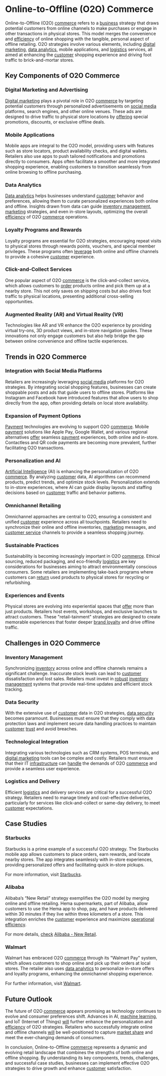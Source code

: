# Online-to-Offline (O2O) Commerce

Online-to-Offline (O2O) [commerce](../c/commerce.md) refers to a [business](../b/business.md) strategy that draws potential customers from online channels to make purchases or engage in other transactions in physical stores. This model merges the convenience and [efficiency](../e/efficiency.md) of online shopping with the tangible, personal aspect of offline retailing. O2O strategies involve various elements, including [digital marketing](../d/digital_marketing.md), [data analytics](../d/data_analytics.md), mobile applications, and [logistics](../l/logistics.md) services, all aimed at enhancing the [customer](../c/customer.md) shopping experience and driving foot traffic to brick-and-mortar stores.

## Key Components of O2O Commerce

### Digital Marketing and Advertising

[Digital marketing](../d/digital_marketing.md) plays a pivotal role in O2O [commerce](../c/commerce.md) by targeting potential customers through personalized advertisements on [social media](../s/social_media.md) platforms, search engines, and other online venues. These ads are designed to drive traffic to physical store locations by [offering](../o/offering.md) special promotions, discounts, or exclusive offline deals.

### Mobile Applications

Mobile apps are integral to the O2O model, providing users with features such as store locators, product availability checks, and digital wallets. Retailers also use apps to push tailored notifications and promotions directly to consumers. Apps often facilitate a smoother and more integrated shopping experience, enabling customers to transition seamlessly from online browsing to offline purchasing.

### Data Analytics

[Data analytics](../d/data_analytics.md) helps businesses understand [customer](../c/customer.md) behavior and preferences, allowing them to curate personalized experiences both online and offline. Insights drawn from data can guide [inventory management](../i/inventory_management.md), [marketing](../m/marketing.md) strategies, and even in-store layouts, optimizing the overall [efficiency](../e/efficiency.md) of O2O [commerce](../c/commerce.md) operations.

### Loyalty Programs and Rewards

Loyalty programs are essential for O2O strategies, encouraging repeat visits to physical stores through rewards points, vouchers, and special member privileges. These programs often [leverage](../l/leverage.md) both online and offline channels to provide a cohesive [customer](../c/customer.md) experience.

### Click-and-Collect Services

One popular aspect of O2O [commerce](../c/commerce.md) is the click-and-collect service, which allows customers to [order](../o/order.md) products online and pick them up at a nearby store. This not only saves on shipping costs but also drives foot traffic to physical locations, presenting additional cross-selling opportunities.

### Augmented Reality (AR) and Virtual Reality (VR)

Technologies like AR and VR enhance the O2O experience by providing virtual try-ons, 3D product views, and in-store navigation guides. These innovations not only engage customers but also help bridge the gap between online convenience and offline tactile experiences.

## Trends in O2O Commerce

### Integration with Social Media Platforms

Retailers are increasingly leveraging [social media](../s/social_media.md) platforms for O2O strategies. By integrating social shopping features, businesses can create shoppable posts and ads that guide users to offline stores. Platforms like Instagram and Facebook have introduced features that allow users to shop directly from the app, often providing details on local store availability.

### Expansion of Payment Options

[Payment](../p/payment.md) technologies are evolving to support O2O [commerce](../c/commerce.md). Mobile [payment](../p/payment.md) solutions like Apple Pay, Google Wallet, and various regional alternatives [offer](../o/offer.md) seamless [payment](../p/payment.md) experiences, both online and in-store. Contactless and QR code payments are becoming more prevalent, further facilitating O2O transactions.

### Personalization and AI

[Artificial Intelligence](../a/artificial_intelligence_in_trading.md) (AI) is enhancing the personalization of O2O [commerce](../c/commerce.md). By analyzing [customer](../c/customer.md) data, AI algorithms can recommend products, predict trends, and optimize stock levels. Personalization extends to in-store experiences, where AI can guide display layouts and staffing decisions based on [customer](../c/customer.md) traffic and behavior patterns.

### Omnichannel Retailing

Omnichannel approaches are central to O2O, ensuring a consistent and unified [customer](../c/customer.md) experience across all touchpoints. Retailers need to synchronize their online and offline inventories, [marketing](../m/marketing.md) messages, and [customer service](../c/customer_service.md) channels to provide a seamless shopping journey.

### Sustainable Practices

Sustainability is becoming increasingly important in O2O [commerce](../c/commerce.md). Ethical sourcing, reduced packaging, and eco-friendly [logistics](../l/logistics.md) are key considerations for businesses aiming to attract environmentally conscious consumers. Some retailers are implementing take-back programs where customers can [return](../r/return.md) used products to physical stores for recycling or refurbishing.

### Experiences and Events

Physical stores are evolving into experiential spaces that [offer](../o/offer.md) more than just products. Retailers host events, workshops, and exclusive launches to attract customers. These "retail-tainment" strategies are designed to create memorable experiences that foster deeper [brand loyalty](../b/brand_loyalty.md) and drive offline traffic.

## Challenges in O2O Commerce

### Inventory Management

Synchronizing [inventory](../i/inventory.md) across online and offline channels remains a significant challenge. Inaccurate stock levels can lead to [customer](../c/customer.md) dissatisfaction and lost sales. Retailers must invest in [robust](../r/robust.md) [inventory management](../i/inventory_management.md) systems that provide real-time updates and efficient stock tracking.

### Data Security

With the extensive use of [customer](../c/customer.md) data in O2O strategies, [data security](../d/data_security_in_trading.md) becomes paramount. Businesses must ensure that they comply with data protection laws and implement secure data handling practices to maintain [customer](../c/customer.md) [trust](../t/trust.md) and avoid breaches.

### Technological Integration

Integrating various technologies such as CRM systems, POS terminals, and [digital marketing](../d/digital_marketing.md) tools can be complex and costly. Retailers must ensure that their IT [infrastructure](../i/infrastructure.md) can [handle](../h/handle.md) the demands of O2O [commerce](../c/commerce.md) and provide a seamless user experience.

### Logistics and Delivery

Efficient [logistics](../l/logistics.md) and delivery services are critical for a successful O2O strategy. Retailers need to manage timely and cost-effective deliveries, particularly for services like click-and-collect or same-day delivery, to meet [customer](../c/customer.md) expectations.

## Case Studies

### Starbucks

Starbucks is a prime example of a successful O2O strategy. The Starbucks mobile app allows customers to place orders, earn rewards, and locate nearby stores. The app integrates seamlessly with in-store experiences, providing personalized offers and facilitating quick in-store pickups.

For more information, visit [Starbucks](https://www.starbucks.com/).

### Alibaba

Alibaba’s “New Retail” strategy exemplifies the O2O model by merging online and offline retailing. Hema supermarkets, part of Alibaba, allow customers to use the Hema app to shop, pay, and have products delivered within 30 minutes if they live within three kilometers of a store. This integration enriches the [customer](../c/customer.md) experience and maximizes [operational efficiency](../o/operational_efficiency_in_trading.md).

For more details, [check](../c/check.md) [Alibaba - New Retail](https://www.alibabagroup.com/en/global/home).

### Walmart

Walmart has embraced O2O [commerce](../c/commerce.md) through its "Walmart Pay" system, which allows customers to shop online and pick up their orders at local stores. The retailer also uses [data analytics](../d/data_analytics.md) to personalize in-store offers and loyalty programs, enhancing the omnichannel shopping experience.

For further information, visit [Walmart](https://www.walmart.com/).

## Future Outlook

The future of O2O [commerce](../c/commerce.md) appears promising as technology continues to evolve and consumer preferences shift. Advances in AI, [machine learning](../m/machine_learning.md), and IoT (Internet of Things) [will](../w/will.md) further enhance the personalization and [efficiency](../e/efficiency.md) of O2O strategies. Retailers who successfully integrate online and offline channels [will](../w/will.md) be well-positioned to capture [market share](../m/market_share.md) and meet the ever-changing demands of consumers.

In conclusion, Online-to-Offline [commerce](../c/commerce.md) represents a dynamic and evolving retail landscape that combines the strengths of both online and offline shopping. By understanding its key components, trends, challenges, and successful case studies, businesses can implement effective O2O strategies to drive growth and enhance [customer](../c/customer.md) satisfaction.